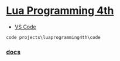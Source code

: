 # [Lua Programming 4th](../README.md#luaprogramming4th)

* [VS Code](../bats/lp4.bat)

```
code projects\luaprogramming4th\code
```

### [docs](../projects/luaprogramming4th/docs/lua.md)
